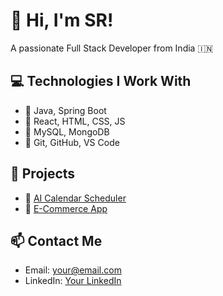 
# 👋 Hi, I'm SR!
A passionate Full Stack Developer from India 🇮🇳

## 💻 Technologies I Work With
- 🔹 Java, Spring Boot
- 🔹 React, HTML, CSS, JS
- 🔹 MySQL, MongoDB
- 🔹 Git, GitHub, VS Code

## 🚀 Projects
- 🔗 [AI Calendar Scheduler](https://github.com/yourusername/calendar-ai)
- 🔗 [E-Commerce App](https://github.com/yourusername/shop-app)

## 📫 Contact Me
- Email: your@email.com
- LinkedIn: [Your LinkedIn](https://linkedin.com/in/yourprofile)

<!--
**subha-ray/subha-ray** is a ✨ _special_ ✨ repository because its `README.md` (this file) appears on your GitHub profile.

Here are some ideas to get you started:

- 🔭 I’m currently working on ...
- 🌱 I’m currently learning ...
- 👯 I’m looking to collaborate on ...
- 🤔 I’m looking for help with ...
- 💬 Ask me about ...
- 📫 How to reach me: ...
- 😄 Pronouns: ...
- ⚡ Fun fact: ...
-->
